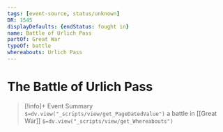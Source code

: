 ```yaml
---
tags: [event-source, status/unknown]
DR: 1545
displayDefaults: {endStatus: fought in}
name: Battle of Urlich Pass
partOf: Great War
typeOf: battle
whereabouts: Urlich Pass
---
```

# The Battle of Urlich Pass
>[!info]+ Event Summary
>`$=dv.view("_scripts/view/get_PageDatedValue")`
> a battle in [[Great War]]
> `$=dv.view("_scripts/view/get_Whereabouts")`

